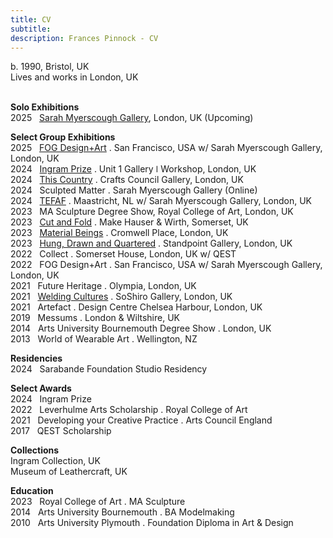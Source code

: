 ```yaml
---
title: CV
subtitle: 
description: Frances Pinnock - CV
---
```

  
b. 1990, Bristol, UK  
Lives and works in London, UK  
<br />  

**Solo Exhibitions**    
2025&nbsp;&nbsp;&nbsp;[Sarah Myerscough Gallery](https://www.sarahmyerscough.com/exhibitions/70-frances-pinnock-solo-show-gallery-solo-show-2025/), London, UK (Upcoming) 

**Select Group Exhibitions**  
2025&nbsp;&nbsp;&nbsp;[FOG Design+Art](https://www.sarahmyerscough.com/exhibitions/73-raw-edges-fog-2025/) . San Francisco, USA w/ Sarah Myerscough Gallery, London, UK  
2024&nbsp;&nbsp;&nbsp;[Ingram Prize](https://ingramcollection.com/home/2024-ingram-prize-winners/) . Unit 1 Gallery ǀ Workshop, London, UK  
2024&nbsp;&nbsp;&nbsp;[This Country](https://www.forest-and-found.com/this-country) . Crafts Council Gallery, London, UK  
2024&nbsp;&nbsp;&nbsp;Sculpted Matter . Sarah Myerscough Gallery (Online)  
2024&nbsp;&nbsp;&nbsp;[TEFAF](https://www.sarahmyerscough.com/exhibitions/60-monolith-tefaf-maastricht-art-fair/) . Maastricht, NL w/ Sarah Myerscough Gallery, London, UK  
2023&nbsp;&nbsp;&nbsp;MA Sculpture Degree Show, Royal College of Art, London, UK  
2023&nbsp;&nbsp;&nbsp;[Cut and Fold](https://www.hauserwirth.com/make/41222-cut-and-fold/#) . Make Hauser & Wirth, Somerset, UK  
2023&nbsp;&nbsp;&nbsp;[Material Beings](https://www.forest-and-found.com/material-beings) . Cromwell Place, London, UK  
2023&nbsp;&nbsp;&nbsp;[Hung, Drawn and Quartered](https://www.standpointlondon.co.uk/gallery/2023/hung-drawn/index.php) . Standpoint Gallery, London, UK    
2022&nbsp;&nbsp;&nbsp;Collect . Somerset House, London, UK  w/ QEST  
2022&nbsp;&nbsp;&nbsp;FOG Design+Art . San Francisco, USA w/ Sarah Myerscough Gallery, London, UK   
2021&nbsp;&nbsp;&nbsp;Future Heritage . Olympia, London, UK  
2021&nbsp;&nbsp;&nbsp;[Welding Cultures](https://soshiro.co/blogs/past-events/welding-cultures) . SoShiro Gallery, London, UK  
2021&nbsp;&nbsp;&nbsp;Artefact . Design Centre Chelsea Harbour, London, UK  
2019&nbsp;&nbsp;&nbsp;Messums . London & Wiltshire, UK  
2014&nbsp;&nbsp;&nbsp;Arts University Bournemouth Degree Show . London, UK  
2013&nbsp;&nbsp;&nbsp;World of Wearable Art . Wellington, NZ  

**Residencies**  
2024&nbsp;&nbsp;&nbsp;Sarabande Foundation Studio Residency   

**Select Awards**  
2024&nbsp;&nbsp;&nbsp;Ingram Prize  
2022&nbsp;&nbsp;&nbsp;Leverhulme Arts Scholarship . Royal College of Art  
2021&nbsp;&nbsp;&nbsp;Developing your Creative Practice . Arts Council England  
2017&nbsp;&nbsp;&nbsp;QEST Scholarship  

**Collections**  
Ingram Collection, UK  
Museum of Leathercraft, UK  

**Education**  
2023&nbsp;&nbsp;&nbsp;Royal College of Art . MA Sculpture  
2014&nbsp;&nbsp;&nbsp;Arts University Bournemouth . BA Modelmaking  
2010&nbsp;&nbsp;&nbsp;Arts University Plymouth . Foundation Diploma in Art & Design  

  










 



  










 











